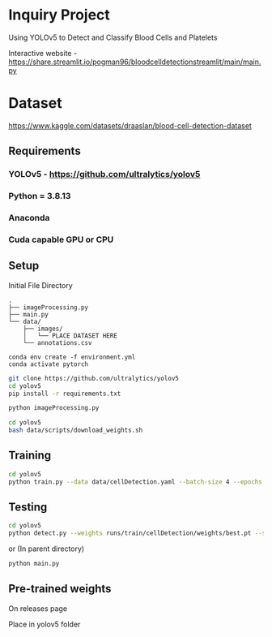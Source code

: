 # Inquiry Project
Using YOLOv5 to Detect and Classify Blood Cells and Platelets

Interactive website - https://share.streamlit.io/pogman96/bloodcelldetectionstreamlit/main/main.py

# Dataset
https://www.kaggle.com/datasets/draaslan/blood-cell-detection-dataset

## Requirements
### YOLOv5 - https://github.com/ultralytics/yolov5
### Python = 3.8.13
### Anaconda
### Cuda capable GPU or CPU

## Setup
Initial File Directory
```
.
├── imageProcessing.py
├── main.py
└── data/
    ├── images/
    │   └── PLACE DATASET HERE
    └── annotations.csv
```

```
conda env create -f environment.yml
conda activate pytorch
```

```bash
git clone https://github.com/ultralytics/yolov5
cd yolov5
pip install -r requirements.txt
```

```bash
python imageProcessing.py
```

```bash
cd yolov5
bash data/scripts/download_weights.sh
```

## Training
```bash
cd yolov5
python train.py --data data/cellDetection.yaml --batch-size 4 --epochs 300 --img-size 640 --project runs/train --name cellDetection --weights yolov5x.pt --device 0
```
## Testing
```bash
cd yolov5
python detect.py --weights runs/train/cellDetection/weights/best.pt --source ../data/images/IMAGENAMEHERE.png --name cellDetection --project runs/detect
```
or
(In parent directory)
```bash
python main.py
```
## Pre-trained weights
On releases page

Place in yolov5 folder
